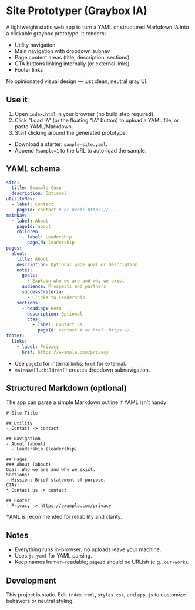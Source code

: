 # Site Prototyper (Graybox IA)

A lightweight static web app to turn a YAML or structured Markdown IA into a clickable graybox prototype. It renders:

- Utility navigation
- Main navigation with dropdown subnav
- Page content areas (title, description, sections)
- CTA buttons linking internally (or external links)
- Footer links

No opinionated visual design — just clean, neutral gray UI.

## Use it

1. Open `index.html` in your browser (no build step required).
2. Click "Load IA" (or the floating "IA" button) to upload a YAML file, or paste YAML/Markdown.
3. Start clicking around the generated prototype.

- Download a starter: `sample-site.yaml`.
- Append `?sample=1` to the URL to auto-load the sample.

## YAML schema

```yaml
site:
  title: Example Corp
  description: Optional
utilityNav:
  - label: Contact
    pageId: contact # or href: https://...
mainNav:
  - label: About
    pageId: about
    children:
      - label: Leadership
        pageId: leadership
pages:
  about:
    title: About
    description: Optional page goal or description
    notes:
      goals:
        - Explain who we are and why we exist
      audience: Prospects and partners
      successCriteria:
        - Clicks to Leadership
    sections:
      - heading: Hero
        description: Optional
        ctas:
          - label: Contact us
            pageId: contact # or href: https://...
footer:
  links:
    - label: Privacy
      href: https://example.com/privacy
```

- Use `pageId` for internal links; `href` for external.
- `mainNav[].children[]` creates dropdown subnavigation.

## Structured Markdown (optional)

The app can parse a simple Markdown outline if YAML isn’t handy:

```
# Site Title

## Utility
- Contact -> contact

## Navigation
- About (about)
  - Leadership (leadership)

## Pages
### About (about)
Goal: Who we are and why we exist.
Sections:
- Mission: Brief statement of purpose.
CTAs:
* Contact us -> contact

## Footer
- Privacy -> https://example.com/privacy
```

YAML is recommended for reliability and clarity.

## Notes

- Everything runs in-browser; no uploads leave your machine.
- Uses `js-yaml` for YAML parsing.
- Keep names human-readable; `pageId` should be URLish (e.g., `our-work`).

## Development

This project is static. Edit `index.html`, `styles.css`, and `app.js` to customize behaviors or neutral styling.
